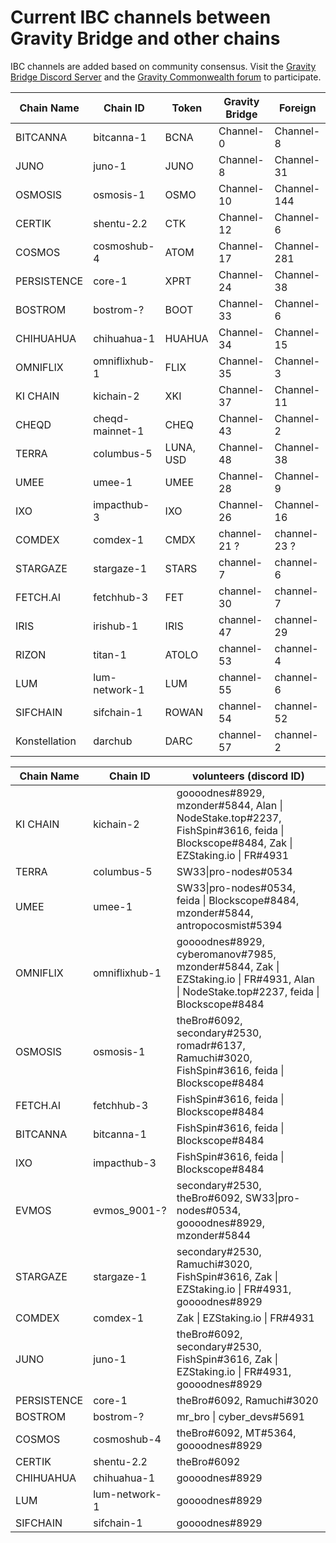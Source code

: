 # Current IBC channels between Gravity Bridge and other chains

IBC channels are added based on community consensus. Visit the [Gravity Bridge Discord Server](https://discord.gg/d3DshmHpXA) and the [Gravity Commonwealth forum](https://commonwealth.im/gravity-bridge) to participate.

| Chain Name | Chain ID | Token | Gravity Bridge  | Foreign |
| ---------- | -------- | ----- | --------------- | ------- |
| BITCANNA | bitcanna-1 | BCNA | Channel-0 | Channel-8 |
| JUNO | juno-1 | JUNO | Channel-8 | Channel-31 |
| OSMOSIS | osmosis-1 | OSMO | Channel-10  | Channel-144  |
| CERTIK | shentu-2.2 | CTK | Channel-12 | Channel-6 |
| COSMOS | cosmoshub-4 | ATOM | Channel-17 | Channel-281 |
| PERSISTENCE | core-1 | XPRT | Channel-24 | Channel-38 |
| BOSTROM | bostrom-? | BOOT | Channel-33 | Channel-6 |
| CHIHUAHUA | chihuahua-1 | HUAHUA | Channel-34 | Channel-15 |
| OMNIFLIX | omniflixhub-1 | FLIX | Channel-35 | Channel-3 |
| KI CHAIN | kichain-2 | XKI | Channel-37 | Channel-11 |
| CHEQD | cheqd-mainnet-1 | CHEQ | Channel-43 | Channel-2 |
| TERRA | columbus-5 | LUNA, USD | Channel-48 | Channel-38 |
| UMEE | umee-1 | UMEE | Channel-28 | Channel-9 |
| IXO | impacthub-3 | IXO | Channel-26 | Channel-16 |
| COMDEX | comdex-1 | CMDX | channel-21 ?| channel-23 ?|
| STARGAZE | stargaze-1 | STARS | channel-7 | channel-6 |
| FETCH.AI | fetchhub-3 | FET | channel-30 | channel-7 |
| IRIS | irishub-1 | IRIS | channel-47 | channel-29 |
| RIZON | titan-1 | ATOLO | channel-53 | channel-4 |
| LUM | lum-network-1 | LUM | channel-55 | channel-6 |
| SIFCHAIN |  sifchain-1 | ROWAN | channel-54 | channel-52 |
| Konstellation |  darchub | DARC | channel-57 | channel-2 |

| Chain Name | Chain ID | volunteers (discord ID) |
| ---------- | -------- | ---------- |
| KI CHAIN | kichain-2 | goooodnes#8929, mzonder#5844, Alan \| NodeStake.top#2237, FishSpin#3616, feida \| Blockscope#8484, Zak \| EZStaking.io \| FR#4931 |
| TERRA | columbus-5 | SW33\|pro-nodes#0534 |
| UMEE | umee-1 | SW33\|pro-nodes#0534, feida \| Blockscope#8484, mzonder#5844, antropocosmist#5394 |
| OMNIFLIX | omniflixhub-1 | goooodnes#8929, cyberomanov#7985, mzonder#5844, Zak \| EZStaking.io \| FR#4931, Alan \| NodeStake.top#2237, feida \| Blockscope#8484 |
| OSMOSIS | osmosis-1 | theBro#6092, secondary#2530, romadr#6137, Ramuchi#3020, FishSpin#3616, feida \| Blockscope#8484 |
| FETCH.AI | fetchhub-3 | FishSpin#3616, feida \| Blockscope#8484 |
| BITCANNA | bitcanna-1 | FishSpin#3616, feida \| Blockscope#8484 |
| IXO | impacthub-3 | FishSpin#3616, feida \| Blockscope#8484 |
| EVMOS | evmos_9001-?| secondary#2530, theBro#6092, SW33\|pro-nodes#0534, goooodnes#8929, mzonder#5844 |
| STARGAZE | stargaze-1 | secondary#2530, Ramuchi#3020, FishSpin#3616, Zak \| EZStaking.io \| FR#4931, goooodnes#8929 |
| COMDEX | comdex-1 | Zak \| EZStaking.io \| FR#4931 |
| JUNO | juno-1 | theBro#6092, secondary#2530, FishSpin#3616, Zak \| EZStaking.io \| FR#4931, goooodnes#8929 |
| PERSISTENCE | core-1 | theBro#6092, Ramuchi#3020 |
| BOSTROM | bostrom-? | mr_bro \| cyber_devs#5691 |
| COSMOS | cosmoshub-4 | theBro#6092, MT#5364, goooodnes#8929 |
| CERTIK | shentu-2.2 | theBro#6092 |
| CHIHUAHUA | chihuahua-1 | goooodnes#8929 |
| LUM | lum-network-1 | goooodnes#8929 |
| SIFCHAIN | sifchain-1 | goooodnes#8929 |
